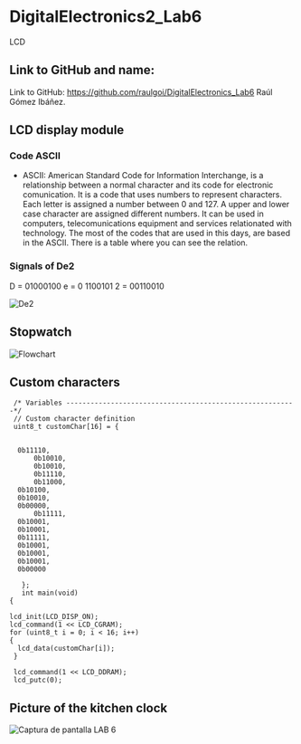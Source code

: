 # DigitalElectronics2_Lab6
LCD

## Link to GitHub and name:

Link to GitHub: https://github.com/raulgoi/DigitalElectronics_Lab6
Raúl Gómez Ibáñez.

## LCD display module

### Code ASCII

* ASCII: American Standard Code for Information Interchange, is a relationship between a normal character and its code for electronic comunication. It is a code that uses numbers to represent characters. Each letter is assigned a number between 0 and 127. A upper and lower case character are assigned different numbers. It can be used in computers, telecomunications equipment and services relationated with technology. The most of the codes that are used in this days, are based in the ASCII. There is a table where you can see the relation.

### Signals of De2

D = 01000100
e = 0 1100101
2 = 00110010

![De2](https://user-images.githubusercontent.com/91128806/139685422-df2a828e-553d-418a-9538-f1fdd9966ed2.jpeg)




## Stopwatch


![Flowchart](https://user-images.githubusercontent.com/91128806/139685056-55de3e87-b963-4877-bb05-35230b3e0618.png)




## Custom characters


     /* Variables ---------------------------------------------------------*/
     // Custom character definition
     uint8_t customChar[16] = {
     
     	
	  0b11110,
    	  0b10010,
       	  0b10010,
    	  0b11110,
    	  0b11000,
   	  0b10100,
   	  0b10010,
   	  0b00000,
          0b11111,
	  0b10001,
  	  0b10001,
  	  0b11111,
  	  0b10001,
  	  0b10001,
  	  0b10001,
  	  0b00000
      
       };
       int main(void)
    {
    
    lcd_init(LCD_DISP_ON);
    lcd_command(1 << LCD_CGRAM);
    for (uint8_t i = 0; i < 16; i++)
    {
      lcd_data(customChar[i]);
     }
   
     lcd_command(1 << LCD_DDRAM);
     lcd_putc(0);
       
       
 
 ## Picture of the kitchen clock
 
 
 ![Captura de pantalla LAB 6](https://user-images.githubusercontent.com/91128806/139667509-18f62d60-339d-4b62-b308-1d13c1dcca80.png)

